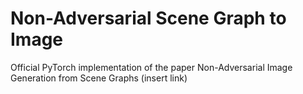 # Non-Adversarial Scene Graph to Image
Official PyTorch implementation of the paper Non-Adversarial Image Generation from Scene Graphs (insert link)
